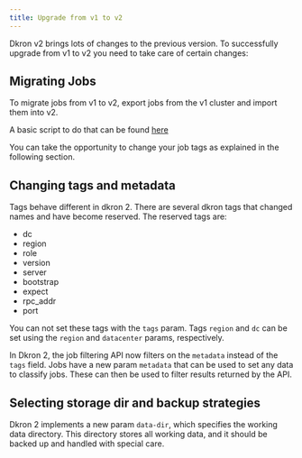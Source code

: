 ```yaml
---
title: Upgrade from v1 to v2
---
```


Dkron v2 brings lots of changes to the previous version. To successfully upgrade from v1 to v2 you need to take care of certain changes:

## Migrating Jobs

To migrate jobs from v1 to v2, export jobs from the v1 cluster and import them into v2.

A basic script to do that can be found [here](https://gist.github.com/pjz/94f4bd81a0897fd64db44593078e2156)

You can take the opportunity to change your job tags as explained in the following section.

## Changing tags and metadata

Tags behave different in dkron 2. There are several dkron tags that changed names and have become reserved. The reserved tags are:

- dc
- region
- role
- version
- server
- bootstrap
- expect
- rpc_addr
- port

You can not set these tags with the `tags` param. Tags `region` and `dc` can be set using the `region` and `datacenter` params, respectively.

In Dkron 2, the job filtering API now filters on the `metadata` instead of the `tags` field. Jobs have a new param `metadata` that can be used to set any data to classify jobs. These can then be used to filter results returned by the API.

## Selecting storage dir and backup strategies

Dkron 2 implements a new param `data-dir`, which specifies the working data directory. This directory stores all working data, and it should be backed up and handled with special care.
